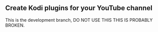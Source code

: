 ## Create Kodi plugins for your YouTube channel

This is the development branch, DO NOT USE THIS
THIS IS PROBABLY BROKEN.
